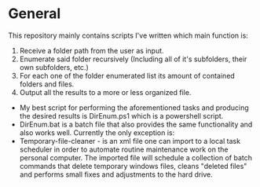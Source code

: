# General
This repository mainly contains scripts I've written which main function is:
1) Receive a folder path from the user as input.
2) Enumerate said folder recursively (Including all of it's subfolders, their own subfolders, etc.)
3) For each one of the folder enumerated list its amount of contained folders and files.
4) Output all the results to a more or less organized file. 
* My best script for performing the aforementioned tasks and producing the desired results is DirEnum.ps1 which is a powershell script.  
* DirEnum.bat is a batch file that also provides the same functionality and also works well.
Currently the only exception is: 
* Temporary-file-cleaner - is an xml file one can import to a local task scheduler in order to automate routine maintenance work on the personal computer. The imported file will schedule a collection of batch commands that delete temporary windows files, cleans "deleted files" and performs small fixes and adjustments to the hard drive. 
